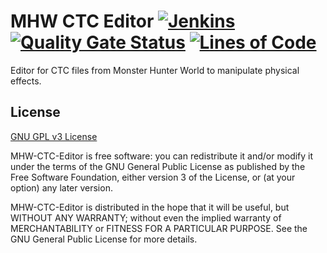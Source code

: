 # MHW CTC Editor [![Jenkins](https://img.shields.io/jenkins/build?jobUrl=https%3A%2F%2Fjenkins.gmasil.de%2Fjob%2Fgmasil%2Fjob%2FMHW-CTC-Editor%2Fjob%2Fmaster%2F)](https://jenkins.gmasil.de/blue/organizations/jenkins/gmasil%2FMHW-CTC-Editor/branches) [![Quality Gate Status](https://sonar.gmasil.de/api/project_badges/measure?project=de.gmasil%3Amhw-ctc-editor%3Amaster&metric=alert_status)](https://sonar.gmasil.de/dashboard?id=de.gmasil%3Amhw-ctc-editor%3Amaster) [![Lines of Code](https://sonar.gmasil.de/api/project_badges/measure?project=de.gmasil%3Amhw-ctc-editor%3Amaster&metric=ncloc)](https://sonar.gmasil.de/dashboard?id=de.gmasil%3Amhw-ctc-editor%3Amaster)
Editor for CTC files from Monster Hunter World to manipulate physical effects.

## License
[GNU GPL v3 License](LICENSE.md)

MHW-CTC-Editor is free software: you can redistribute it and/or modify
it under the terms of the GNU General Public License as published by
the Free Software Foundation, either version 3 of the License, or
(at your option) any later version.

MHW-CTC-Editor is distributed in the hope that it will be useful,
but WITHOUT ANY WARRANTY; without even the implied warranty of
MERCHANTABILITY or FITNESS FOR A PARTICULAR PURPOSE. See the
GNU General Public License for more details.
